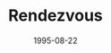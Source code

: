---
mission_id: rendev
slug: "rendezvous"
editorsChoice:
title: "Rendezvous"
authors: 
    - "Jason Muhs"
date: 1995-08-22
filename: "/missions/rendev.zip"
description: "You are on a Rebel Cargo ship when the ship's computer picks up a strange reading. After a bit of decoding you realize that you've intercepted new, updated plans for the Death Star. The Imperials, realizing what has happened, board your ship and steal the plans from your commander. Now your job is to steal the plans back and escape."
cover:
levelReplaced: SECBASE
difficulty: no
bm:	no
fme: no
wax: no
three_do: no
voc: no
gmd: no
vue: no
lfd: no
base: "New level from scratch" 
editors: "DFUSE"

---